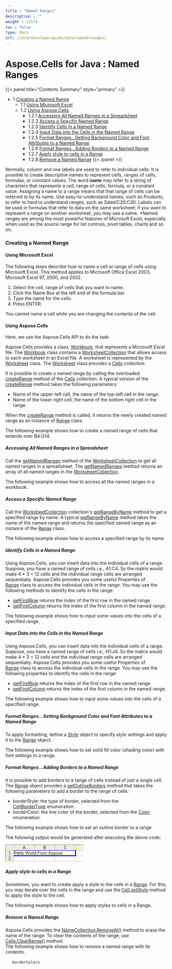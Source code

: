 ```yaml
---
title : "Named Ranges" 
description : "" 
weight : 12174 
toc : false
type: docs
url: /java/developerguide/data/named+ranges/
---
```


# Aspose.Cells for Java : Named Ranges



{{< panel title="Contents Summary" style="primary" >}}
*   1 [Creating a Named Range](#creating-a-named-range)
    *   1.1 [Using Microsoft Excel](#using-microsoft-excel)
    *   1.2 [Using Aspose.Cells](#using-aspose.cells)
        *   1.2.1 [Accessing All Named Ranges in a Spreadsheet](#accessing-all-named-ranges-in-a-spreadsheet)
        *   1.2.2 [Access a Specific Named Range](#access-a-specific-named-range)
        *   1.2.3 [Identify Cells in a Named Range](#identify-cells-in-a-named-range)
        *   1.2.4 [Input Data into the Cells in the Named Range](#input-data-into-the-cells-in-the-named-range)
        *   1.2.5 [Format Ranges...Setting Background Color and Font Attributes to a Named Range](#format-ranges...setting-background-color-and-font-attributes-to-a-named-range)
        *   1.2.6 [Format Ranges...Adding Borders to a Named Range](#format-ranges...adding-borders-to-a-named-range)
        *   1.2.7 [Apply style to cells in a Range](#apply-style-to-cells-in-a-range)
        *   1.2.8 [Remove a Named Range](#remove-a-named-range)
{{< /panel >}}
 

Normally, column and row labels are used to refer to individual cells. It is possible to create descriptive names to represent cells, ranges of cells, formulas, or constant values. The word **name** may refer to a string of characters that represents a cell, range of cells, formula, or a constant value. Assigning a name to a range means that that range of cells can be referred to by its name. Use easy-to-understand names, such as Products, to refer to hard to understand ranges, such as Sales!C20:C30. Labels can be used in formulas that refer to data on the same worksheet; if you want to represent a range on another worksheet, you may use a name. \*Named ranges are among the most powerful features of Microsoft Excel, especially when used as the source range for list controls, pivot tables, charts and so on.

### Creating a Named Range

#### Using Microsoft Excel

The following steps describe how to name a cell or range of cells using Microsoft Excel. This method applies to Microsoft Office Excel 2003, Microsoft Excel 97, 2000, and 2002.

1.  Select the cell, range of cells that you want to name.
2.  Click the Name Box at the left end of the formula bar.
3.  Type the name for the cells.
4.  Press ENTER.

You cannot name a cell while you are changing the contents of the cell.

#### Using Aspose.Cells

Here, we use the Aspose.Cells API to do the task.

Aspose.Cells provides a class, [Workbook](http://www.aspose.com/api/java/cells/com.aspose.cells/classes/Workbook), that represents a Microsoft Excel file. The [Workbook](http://www.aspose.com/api/java/cells/com.aspose.cells/classes/Workbook) class contains a [WorksheetCollection](http://www.aspose.com/api/java/cells/com.aspose.cells/classes/WorksheetCollection) that allows access to each worksheet in an Excel file. A worksheet is represented by the [Worksheet](http://www.aspose.com/api/java/cells/com.aspose.cells/classes/Worksheet) class. The [Worksheet](http://www.aspose.com/api/java/cells/com.aspose.cells/classes/Worksheet) class provides a [Cells](https://apireference.aspose.com/java/cells/com.aspose.cells/Cells) collection.

It is possible to create a named range by calling the overloaded [createRange](https://apireference.aspose.com/java/cells/com.aspose.cells/cells#createRange(java.lang.String,%20java.lang.String)) method of the [Cells](https://apireference.aspose.com/java/cells/com.aspose.cells/Cells) collection. A typical version of the [createRange](https://apireference.aspose.com/java/cells/com.aspose.cells/cells#createRange(java.lang.String,%20java.lang.String)) method takes the following parameters:

*   Name of the upper-left cell, the name of the top-left cell in the range.
*   Name of the lower right cell, the name of the bottom right cell in the range.

When the [createRange](https://apireference.aspose.com/java/cells/com.aspose.cells/cells#createRange(java.lang.String,%20java.lang.String)) method is called, it returns the newly created named range as an instance of [Range](http://www.aspose.com/api/java/cells/com.aspose.cells/classes/Range) class.

The following example shows how to create a named range of cells that extends over B4:G14.

##### Accessing All Named Ranges in a Spreadsheet

Call the [getNamedRanges](https://apireference.aspose.com/java/cells/com.aspose.cells/worksheetcollection#getNamedRanges()) method of the [WorksheetCollection](http://www.aspose.com/api/java/cells/com.aspose.cells/classes/WorksheetCollection) to get all named ranges in a spreadsheet. The [getNamedRanges](https://apireference.aspose.com/java/cells/com.aspose.cells/worksheetcollection#getNamedRanges()) method returns an array of all named ranges in the [WorksheetCollection](http://www.aspose.com/api/java/cells/com.aspose.cells/classes/WorksheetCollection).

The following example shows how to access all the named ranges in a workbook.

##### Access a Specific Named Range

Call the [WorksheetCollection](http://www.aspose.com/api/java/cells/com.aspose.cells/classes/WorksheetCollection) collection's [getRangeByName](https://apireference.aspose.com/java/cells/com.aspose.cells/worksheetcollection#getRangeByName(java.lang.String)) method to get a specified range by name. A typical [getRangeByName](https://apireference.aspose.com/java/cells/com.aspose.cells/worksheetcollection#getRangeByName(java.lang.String)) method takes the name of the named range and returns the specified named range as an instance of the [Range](http://www.aspose.com/api/java/cells/com.aspose.cells/classes/Range) class.

The following example shows how to access a specified range by its name.

##### Identify Cells in a Named Range

Using Aspose.Cells, you can insert data into the individual cells of a range. Suppose, you have a named range of cells.i.e., A1:C4. So the matrix would make 4 \* 3 = 12 cells and the individual range cells are arranged sequentially. Aspose.Cells provides you some useful Properties of [Range](http://www.aspose.com/api/java/cells/com.aspose.cells/classes/Range) class to access the individual cells in the range. You may use the following methods to identify the cells in the range:

*   [getFirstRow](https://apireference.aspose.com/java/cells/com.aspose.cells/range#FirstRow) returns the index of the first row in the named range.
*   [getFirstColumn](https://apireference.aspose.com/java/cells/com.aspose.cells/range#FirstColumn) returns the index of the first column in the named range.

The following example shows how to input some values into the cells of a specified range.

##### Input Data into the Cells in the Named Range

Using Aspose.Cells, you can insert data into the individual cells of a range. Suppose, you have a named range of cells i.e., H1:J4. So the matrix would make 4 \* 3 = 12 cells and the individual range cells are arranged sequentially. Aspose.Cells provides you some useful Properties of [Range](http://www.aspose.com/api/java/cells/com.aspose.cells/classes/Range) class to access the individual cells in the range. You may use the following properties to identify the cells in the range:

*   [getFirstRow](https://apireference.aspose.com/java/cells/com.aspose.cells/range#FirstRow) returns the index of the first row in the named range.
*   [getFirstColumn](https://apireference.aspose.com/java/cells/com.aspose.cells/range#FirstColumn) returns the index of the first column in the named range.

The following example shows how to input some values into the cells of a specified range.

##### Format Ranges...Setting Background Color and Font Attributes to a Named Range

To apply formatting, define a [Style](https://apireference.aspose.com/java/cells/com.aspose.cells/style) object to specify style settings and apply it to the [Range](http://www.aspose.com/api/java/cells/com.aspose.cells/classes/Range) object.

The following example shows how to set solid fill color (shading color) with font settings to a range.

##### Format Ranges...Adding Borders to a Named Range

It is possible to add borders to a range of cells instead of just a single cell. The [Range](http://www.aspose.com/api/java/cells/com.aspose.cells/classes/Range) object provides a [setOutlineBorders](https://apireference.aspose.com/java/cells/com.aspose.cells/range#setOutlineBorders(int,%20com.aspose.cells.Color)) method that takes the following parameters to add a border to the range of cells:

*   borderStyle: the type of border, selected from the [CellBorderType](https://apireference.aspose.com/java/cells/com.aspose.cells/CellBorderType) enumeration.
*   borderColor: the line color of the border, selected from the [Color](https://apireference.aspose.com/java/cells/com.aspose.cells/Color) enumeration.

The following example shows how to set an outline border to a range.

  
The following output would be generated after executing the above code:  
  
![image](5473128.png)

##### Apply style to cells in a Range

Sometimes, you want to create apply a style to the cells in a [Range](http://www.aspose.com/api/java/cells/com.aspose.cells/classes/Range). For this, you may iterate over the cells in the range and use the [Cell.setStyle](https://apireference.aspose.com/java/cells/com.aspose.cells/cell#setStyle(com.aspose.cells.Style)) method to apply the style to the cell.

The following example shows how to apply styles to cells in a Range.

##### Remove a Named Range

Aspose.Cells provides the [NameCollection.RemoveAt()](https://apireference.aspose.com/java/cells/com.aspose.cells/namecollection#removeAt(int)) method to erase the name of the range. To clear the contents of the range, use [Cells.ClearRange()](https://apireference.aspose.com/java/cells/com.aspose.cells/cells#clearRange(com.aspose.cells.CellArea)) method.  
The following example shows how to remove a named range with its contents.

`  
borderColors`

